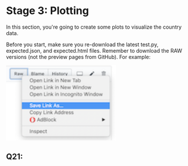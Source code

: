 # Stage 3: Plotting

In this section, you're going to create some plots to visualize the
country data.

Before you start, make sure you re-download the latest test.py,
expected.json, and expected.html files.  Remember to download the RAW
versions (not the preview pages from GitHub).  For example:

<img src="raw.png" width="300">

## Q21: 
